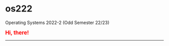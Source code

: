 # os222
Operating Systems 2022-2 (Odd Semester 22/23)

<span style="color:red; font-weight:bold; font-size:larger;">Hi, there!</span>
<hr>
